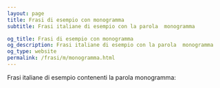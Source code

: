 ```yaml
---
layout: page
title: Frasi di esempio con monogramma 
subtitle: Frasi italiane di esempio con la parola  monogramma

og_title: Frasi di esempio con monogramma 
og_description: Frasi italiane di esempio con la parola  monogramma
og_type: website
permalink: /frasi/m/monogramma.html
---
```


Frasi italiane di esempio contenenti la parola monogramma:


